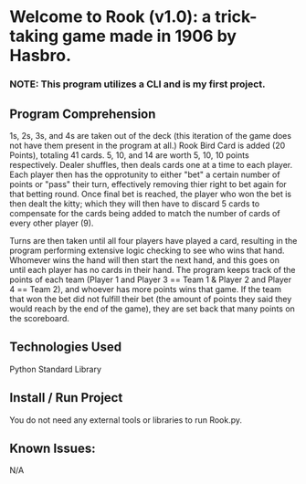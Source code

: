 # Welcome to Rook (v1.0): a trick-taking game made in 1906 by Hasbro.

### NOTE: This program utilizes a CLI and is my first project.

## Program Comprehension

1s, 2s, 3s, and 4s are taken out of the deck (this iteration of the game does not have them present in the program at all.) Rook Bird Card is added (20 Points), totaling 41 cards. 5, 10, and 14 are worth 5, 10, 10 points respectively. Dealer shuffles, then deals cards one at a time to each player. Each player then has the opprotunity to either "bet" a certain number of points or "pass" their turn, effectively removing thier right to bet again for that betting round. Once final bet is reached, the player who won the bet is then dealt the kitty; which they will then have to discard 5 cards to compensate for the cards being added to match the number of cards of every other player (9). 

Turns are then taken until all four players have played a card, resulting in the program performing extensive logic checking to see who wins that hand. Whomever wins the hand will then start the next hand, and this goes on until each player has no cards in their hand. The program keeps track of the points of each team (Player 1 and Player 3 == Team 1 & Player 2 and Player 4 == Team 2), and whoever has more points wins that game. If the team that won the bet did not fulfill their bet (the amount of points they said they would reach by the end of the game), they are set back that many points on the scoreboard.

## Technologies Used
Python Standard Library

## Install / Run Project
You do not need any external tools or libraries to run Rook.py.

## Known Issues:
N/A
